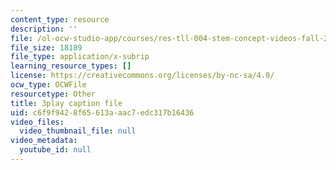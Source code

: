 ```yaml
---
content_type: resource
description: ''
file: /ol-ocw-studio-app/courses/res-tll-004-stem-concept-videos-fall-2013/c6f9f9428f65613aaac7edc317b16436_JrlZSfRM-IY.srt
file_size: 18189
file_type: application/x-subrip
learning_resource_types: []
license: https://creativecommons.org/licenses/by-nc-sa/4.0/
ocw_type: OCWFile
resourcetype: Other
title: 3play caption file
uid: c6f9f942-8f65-613a-aac7-edc317b16436
video_files:
  video_thumbnail_file: null
video_metadata:
  youtube_id: null
---
```

